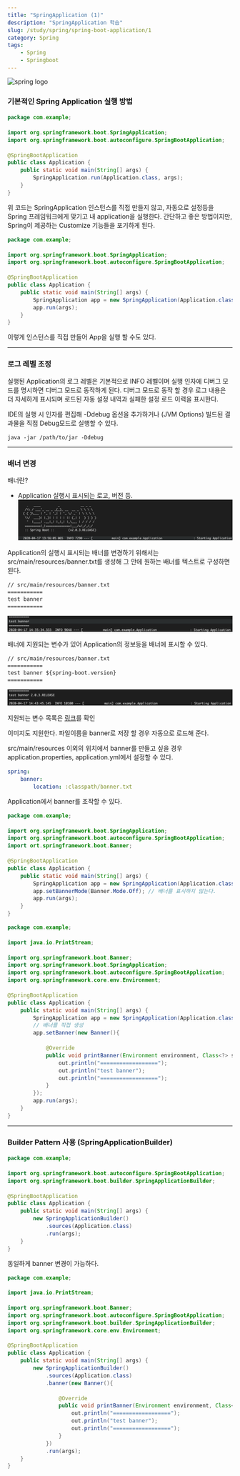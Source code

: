 ```yaml
---
title: "SpringApplication (1)"
description: "SpringApplication 학습"
slug: /study/spring/spring-boot-application/1
category: Spring
tags: 
    - Spring
    - Springboot
---
```


![spring logo](https://spring.io/images/spring-logo-9146a4d3298760c2e7e49595184e1975.svg)

<!--truncate-->

### 기본적인 Spring Application 실행 방법
```java
package com.example;

import org.springframework.boot.SpringApplication;
import org.springframework.boot.autoconfigure.SpringBootApplication;

@SpringBootApplication
public class Application {
    public static void main(String[] args) {
        SpringApplication.run(Application.class, args); 
    }
}
```

위 코드는 SpringApplication 인스턴스를 직접 만들지 않고, 자동으로 설정등을 Spring 프레임워크에게 맞기고 내 application을 실행한다.
간단하고 좋은 방법이지만, Spring이 제공하는 Customize 기능들을 포기하게 된다.

```java
package com.example;

import org.springframework.boot.SpringApplication;
import org.springframework.boot.autoconfigure.SpringBootApplication;

@SpringBootApplication
public class Application {
    public static void main(String[] args) {
        SpringApplication app = new SpringApplication(Application.class);
        app.run(args);
    }
}
```
이렇게 인스턴스를 직접 만들어 App을 실행 할 수도 있다.

---

### 로그 레벨 조정
실행된 Application의 로그 레벨은 기본적으로 INFO 레벨이며 실행 인자에 디버그 모드를 명시하면 디버그 모드로 동작하게 된다.
디버그 모드로 동작 할 경우 로그 내용은 더 자세하게 표시되며 로드된 자동 설정 내역과 실패한 설정 로드 이력을 표시한다.

IDE의 실행 시 인자를 편집해 -Ddebug 옵션을 추가하거나 (JVM Options)
빌드된 결과물을 직접 Debug모드로 실행할 수 있다.
```
java -jar /path/to/jar -Ddebug
```

---
### 배너 변경

배너란?
- Application 실행시 표시되는 로고, 버전 등.
![spring banner 예시](images/spring-banner-example.png)

Application의 실행시 표시되는 배너를 변경하기 위해서는 src/main/resources/banner.txt를 생성해 그 안에 원하는 배너를 텍스트로 구성하면 된다.
```
// src/main/resources/banner.txt
===========
test banner
===========
```

![spring banner 변경 예시](images/spring-banner-change-example.png)

배너에 지원되는 변수가 있어 Application의 정보등을 배너에 표시할 수 있다.

```
// src/main/resources/banner.txt
=========== 
test banner ${spring-boot.version}
===========
```

![spring banner에서 지원되는 변수](images/spring-banner-variable.png)

지원되는 변수 목록은 [링크](https://docs.spring.io/spring-boot/docs/current/reference/html/spring-boot-features.html#boot-features-banner)를 확인 

이미지도 지원한다. 파일이름을 banner로 저장 할 경우 자동으로 로드해 준다.

src/main/resources 이외의 위치에서 banner를 만들고 싶을 경우 application.properties, application.yml에서 설정할 수 있다.

```yaml
spring:
    banner:
        location: :classpath/banner.txt
``` 

Application에서 banner를 조작할 수 있다.

```java
package com.example;

import org.springframework.boot.SpringApplication;
import org.springframework.boot.autoconfigure.SpringBootApplication;
import ort.springframework.boot.Banner;

@SpringBootApplication
public class Application {
    public static void main(String[] args) {
        SpringApplication app = new SpringApplication(Application.class);
        app.setBannerMode(Banner.Mode.Off); // 배너를 표시하지 않는다.
        app.run(args);
    }
}
```

```java
package com.example;

import java.io.PrintStream;

import org.springframework.boot.Banner;
import org.springframework.boot.SpringApplication;
import org.springframework.boot.autoconfigure.SpringBootApplication;
import org.springframework.core.env.Environment;

@SpringBootApplication
public class Application {
    public static void main(String[] args) {
        SpringApplication app = new SpringApplication(Application.class);
        // 배너를 직접 생성
        app.setBanner(new Banner(){
        
            @Override
            public void printBanner(Environment environment, Class<?> sourceClass, PrintStream out) {
                out.println("==================");
                out.println("test banner");
                out.println("==================");
            }
        });
        app.run(args);
    }
}
```

---
### Builder Pattern 사용 (SpringApplicationBuilder)

```java
package com.example;

import org.springframework.boot.autoconfigure.SpringBootApplication;
import org.springframework.boot.builder.SpringApplicationBuilder;

@SpringBootApplication
public class Application {
    public static void main(String[] args) {
        new SpringApplicationBuilder()
            .sources(Application.class)
            .run(args);
    }
}
```

동일하게 banner 변경이 가능하다.
```java
package com.example;

import java.io.PrintStream;

import org.springframework.boot.Banner;
import org.springframework.boot.autoconfigure.SpringBootApplication;
import org.springframework.boot.builder.SpringApplicationBuilder;
import org.springframework.core.env.Environment;

@SpringBootApplication
public class Application {
    public static void main(String[] args) {
        new SpringApplicationBuilder()
            .sources(Application.class)
            .banner(new Banner(){
            
                @Override
                public void printBanner(Environment environment, Class<?> sourceClass, PrintStream out) {
                    out.println("==================");
                    out.println("test banner");
                    out.println("==================");
                }
            })
            .run(args);
    }
}
```